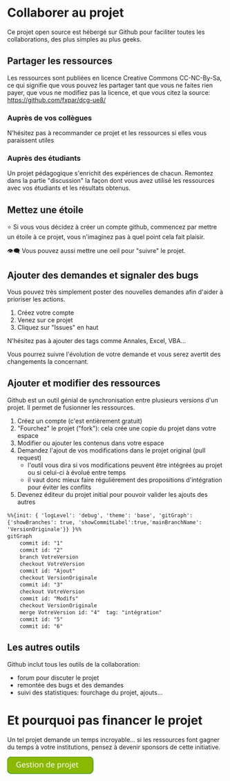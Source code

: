 # Collaborer au projet

Ce projet open source est hébergé sur Github pour faciliter toutes les collaborations, des plus simples au plus geeks.

## Partager les ressources 
Les ressources sont publiées en licence Creative Commons CC-NC-By-Sa, ce qui signifie que vous pouvez les partager tant que vous ne faites rien payer, que vous ne modifiez pas la licence, et que vous citez la source: https://github.com/fxpar/dcg-ue8/

### Auprès de vos collègues
N'hésitez pas à recommander ce projet et les ressources si elles vous paraissent utiles

### Auprès des étudiants
Un projet pédagogique s'enrichit des expériences de chacun. Remontez dans la partie "discussion" la façon dont vous avez utilisé les ressources avec vos étudiants et les résultats obtenus.

## Mettez une étoile
⭐ Si vous vous décidez à créer un compte github, commencez par mettre un étoile à ce projet, vous n'imaginez pas à quel point cela fait plaisir.

👁️‍🗨️ Vous pouvez aussi mettre une oeil pour "suivre" le projet.

## Ajouter des demandes et signaler des bugs

Vous pouvez très simplement poster des nouvelles demandes afin d'aider à prioriser les actions.
1. Créez votre compte
2. Venez sur ce projet
3. Cliquez sur "Issues" en haut

N'hésitez pas à ajouter des tags comme Annales, Excel, VBA...

Vous pourrez suivre l'évolution de votre demande et vous serez avertit des changements la concernant.



## Ajouter et modifier des ressources

Github est un outil génial de synchronisation entre plusieurs versions d'un projet. Il permet de fusionner les ressources.


1. Créez un compte (c'est entièrement gratuit)
1. "Fourchez" le projet ("fork"): cela crée une copie du projet dans votre espace
1. Modifier ou ajouter les contenus dans votre espace
1. Demandez l'ajout de vos modifications dans le projet original (pull request)
    * l'outil vous dira si vos modifications peuvent être intégrées au projet ou si celui-ci à évolué entre temps
    * il vaut donc mieux faire régulièrement des propositions d'intégration pour éviter les conflits
1. Devenez éditeur du projet initial pour pouvoir valider les ajouts des autres

````mermaid
%%{init: { 'logLevel': 'debug', 'theme': 'base', 'gitGraph': {'showBranches': true, 'showCommitLabel':true,'mainBranchName': 'VersionOriginale'}} }%%
gitGraph
    commit id: "1"
    commit id: "2"
    branch VotreVersion
    checkout VotreVersion
    commit id: "Ajout"
    checkout VersionOriginale
    commit id: "3"
    checkout VotreVersion
    commit id: "Modifs"
    checkout VersionOriginale
    merge VotreVersion id: "4"  tag: "intégration"
    commit id: "5"
    commit id: "6"
````

## Les autres outils

Github inclut tous les outils de la collaboration:

* forum pour discuter le projet
* remontée des bugs et des demandes
* suivi des statistiques: fourchage du projet, ajouts...

# Et pourquoi pas financer le projet
Un tel projet demande un temps incroyable... si les ressources font gagner du temps à votre institutions, pensez à devenir sponsors de cette initiative.

<a href="./xtras/sponsoriser.md"><img src="./xtras/gestionProjet.svg" height="40px" width="200px"/></a>



